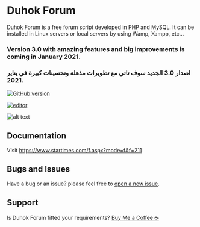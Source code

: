 # Duhok Forum
Duhok Forum is a free forum script developed in PHP and MySQL. It can be installed in Linux servers or local servers by using Wamp, Xampp, etc...

### Version 3.0 with amazing features and big improvements is coming in January 2021.
### اصدار 3.0 الجديد سوف تاتي مع تطويرات مذهلة وتحسينات كبيرة في يناير 2021.

[![GitHub version](https://img.shields.io/github/v/tag/dilovanmatini/duhok-forum)](https://github.com/dilovanmatini/duhok-forum/releases)

[![editor](https://img.shields.io/badge/editor-vscode-blue)](https://code.visualstudio.com/)

![alt text](https://repository-images.githubusercontent.com/324770043/500d6e80-4c34-11eb-9563-967e32b1c16a)

## Documentation
Visit <https://www.startimes.com/f.aspx?mode=f&f=211>

## Bugs and Issues
Have a bug or an issue? please feel free to [open a new issue](https://github.com/dilovanmatini/duhok-forum/issues/new).

## Support
Is Duhok Forum fitted your requirements?  [Buy Me a Coffee ☕](https://www.paypal.me/DilovanMatini)
